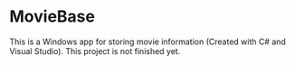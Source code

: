 # MovieBase
This is a Windows app for storing movie information (Created with C# and Visual Studio). This project is not finished yet.
